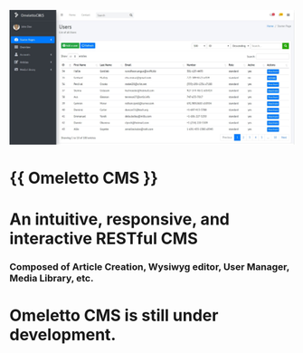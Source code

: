 ![Strife Framework](assets/img/Omeletto.jpg)
# {{ Omeletto CMS }}
# An intuitive, responsive, and interactive RESTful CMS
### Composed of Article Creation, Wysiwyg editor, User Manager, Media Library, etc.

# Omeletto CMS is still under development. 
